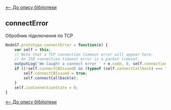 [<-- До опису бібліотеки](README.md) 

## connectError

Обробник підключення по TCP

```js
NodeS7.prototype.connectError = function(e) {
	var self = this;
	// Note that a TCP connection timeout error will appear here.  
    // An ISO connection timeout error is a packet timeout.
	outputLog('We Caught a connect error ' + e.code, 0, self.connectionID);
	if ((!self.connectCBIssued) && (typeof (self.connectCallback) === "function")) {
		self.connectCBIssued = true;
		self.connectCallback(e);
	}
	self.isoConnectionState = 0;
}
```





[<-- До опису бібліотеки](README.md) 





